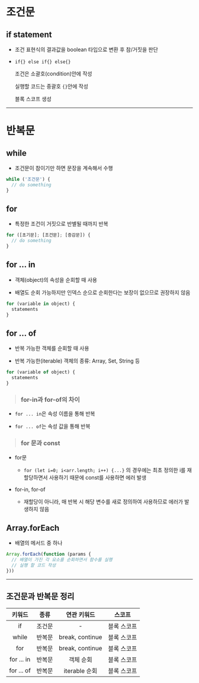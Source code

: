 # 조건문

## if statement

- 조건 표현식의 결과값을 boolean 타입으로 변환 후 참/거짓을 판단

- `if{} else if{} else{}`

  조건은 소괄호(condition)안에 작성

  실행할 코드는 중괄호 `{}`안에 작성

  블록 스코프 생성

---

# 반복문

## while

- 조건문이 참이기만 하면 문장을 계속해서 수행

```js
while ('조건문') {
  // do something
}
```

## for

- 특정한 조건이 거짓으로 반별될 때까지 반복

```js
for ([초기문]; [조건문]; [증감문]) {
  // do something
}
```

## for ... in

- 객체(object)의 속성을 순회할 때 사용

- 배열도 순회 가능하지만 인덱스 순으로 순회한다는 보장이 없으므로 권장하지 않음

```js
for (variable in object) {
  statements
}
```

## for ... of

- 반복 가능한 객체를 순회할 때 사용

- 반복 가능한(iterable) 객체의 종류: Array, Set, String 등

```js
for (variable of object) {
  statements
}
```

> ### for-in과 for-of의 차이

  - `for ... in`은 속성 이름을 통해 반복

  - `for ... of`는 속성 값을 통해 반복

> ### for 문과 const

- for문

  - `for (let i=0; i<arr.length; i++) {...}` 의 경우에는 최초 정의한 i를 재할당하면서 사용하기 때문에 const를 사용하면 에러 발생

- for-in, for-of

  - 재할당이 아니라, 매 반복 시 해당 변수를 새로 정의하여 사용하므로 에러가 발생하지 않음

## Array.forEach

- 배열의 메서드 중 하나

```js
Array.forEach(function (params {
  // 배열이 가진 각 요소를 순회하면서 함수를 실행
  // 실행 할 코드 작성
}))
```

---

## 조건문과 반복문 정리

| 키워드        | 종류  | 연관 키워드          | 스코프    |
|:----------:|:---:|:---------------:|:------:|
| if         | 조건문 | -               | 블록 스코프 |
| while      | 반복문 | break, continue | 블록 스코프 |
| for        | 반복문 | break, continue | 블록 스코프 |
| for ... in | 반복문 | 객체 순회           | 블록 스코프 |
| for ... of | 반복문 | iterable 순회     | 블록 스코프 |

